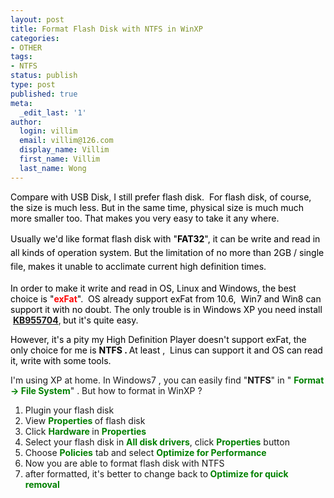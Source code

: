 ```yaml
---
layout: post
title: Format Flash Disk with NTFS in WinXP
categories:
- OTHER
tags:
- NTFS
status: publish
type: post
published: true
meta:
  _edit_last: '1'
author:
  login: villim
  email: villim@126.com
  display_name: Villim
  first_name: Villim
  last_name: Wong
---
```

<p><span style="color: #000000;">Compare with USB Disk, I still prefer flash disk.  For flash disk, of course, the size is much less. But in the same time, physical size is much much more smaller too. That makes you very easy to take it any where.</span></p>
<p><span style="line-height: 1.6em; color: #000000;">Usually we'd like format flash disk with "<strong>FAT32</strong>", it can be write and read in all kinds of operation system. But the limitation of no more than 2GB / single file, makes it unable to acclimate current high definition times. </span></p>
<p><span style="color: #000000;">In order to make it write and read in OS, Linux and Windows, the best choice is "</span><span style="color: #ff0000;"><strong>exFat</strong></span><span style="color: #000000;">".  OS already support exFat from 10.6,  Win7 and Win8 can support it with no doubt. The only trouble is in Windows XP you need install</span>  <strong><a title="KB955704" href="http://www.microsoft.com/zh-cn/download/details.aspx?id=19364" target="_blank">KB955704</a></strong>,<span style="color: #000000;"><strong> </strong>but it's quite easy.</span></p>
<p><span style="color: #000000;">However, it's a pity my High Definition Player doesn't support exFat, the only choice for me is <strong>NTFS . </strong>At least ,  Linus can support it and OS can read it, write with some tools. </span></p>
<p>I'm using XP at home. In Windows7 , you can easily find "<strong>NTFS</strong>" in " <span style="color: #008000;"><strong>Format -&gt; File System</strong></span>" . But how to format in WinXP ?</p>
<ol>
<li>Plugin your flash disk</li>
<li>View <strong><span style="color: #008000;">Properties</span> </strong>of flash disk</li>
<li>Click <strong><span style="color: #008000;">Hardware</span> </strong>in <strong><span style="color: #008000;">Properties</span></strong></li>
<li>Select your flash disk in <span style="color: #008000;"><strong>All disk drivers</strong></span>, click <span style="color: #008000;"><strong>Properties</strong> </span>button</li>
<li>Choose <span style="color: #008000;"><strong>Policies</strong> </span>tab and select <span style="color: #008000;"><strong>Optimize for Performance </strong></span></li>
<li>Now you are able to format flash disk with NTFS</li>
<li>after formatted, it's better to change back to<span style="color: #008000;"><strong> Optimize for quick removal </strong></span></li>
</ol>

